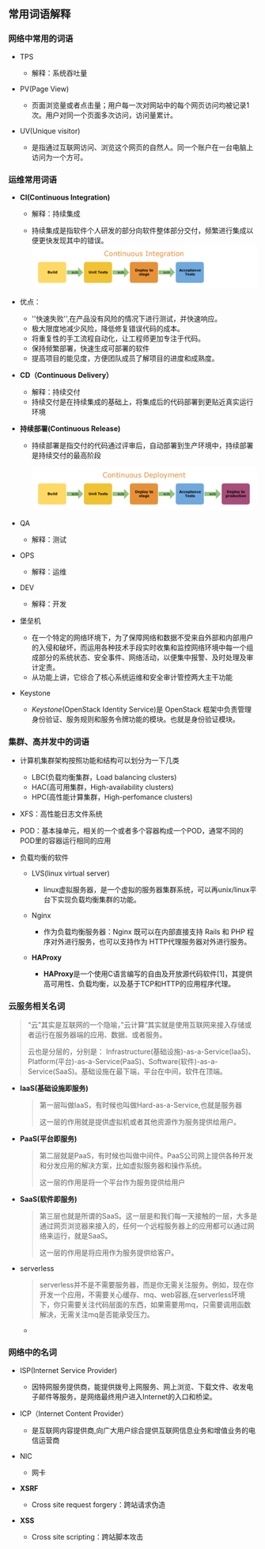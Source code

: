 ## 常用词语解释

### 网络中常用的词语

* TPS

  * 解释：系统吞吐量

* PV\(Page View\)

  * 页面浏览量或者点击量；用户每一次对网站中的每个网页访问均被记录1次。用户对同一个页面多次访问，访问量累计。

* UV\(Unique visitor\)

  * 是指通过互联网访问、浏览这个网页的自然人。同一个账户在一台电脑上访问为一个方可。


### 运维常用词语

* **CI\(Continuous Integration\)**

  * 解释：持续集成

  * 持续集成是指软件个人研发的部分向软件整体部分交付，频繁进行集成以便更快发现其中的错误。
 ![](./img/2.png)



* 优点：

  * ''快速失败'',在产品没有风险的情况下进行测试，并快速响应。
  * 极大限度地减少风险，降低修复错误代码的成本。
  * 将重复性的手工流程自动化，让工程师更加专注于代码。
  * 保持频繁部署，快速生成可部署的软件
  * 提高项目的能见度，方便团队成员了解项目的进度和成熟度。


* **CD（Continuous Delivery）**

  * 解释：持续交付
  * 持续交付是在持续集成的基础上，将集成后的代码部署到更贴近真实运行环境

* **持续部署\(Continuous Release\)**

  * 持续部署是指交付的代码通过评审后，自动部署到生产环境中，持续部署是持续交付的最高阶段

    ![](./img/1.png)



* QA

  * 解释：测试

* OPS

  * 解释：运维

* DEV

  * 解释：开发

* 堡垒机

  * 在一个特定的网络环境下，为了保障网络和数据不受来自外部和内部用户的入侵和破坏，而运用各种技术手段实时收集和监控网络环境中每一个组成部分的系统状态、安全事件、网络活动，以便集中报警、及时处理及审计定责。
  * 从功能上讲，它综合了核心系统运维和安全审计管控两大主干功能

* Keystone

  * _Keystone_\(OpenStack Identity Service\)是 OpenStack 框架中负责管理身份验证、服务规则和服务令牌功能的模块。也就是身份验证模块。


### 集群、高并发中的词语

* 计算机集群架构按照功能和结构可以划分为一下几类

  * LBC\(负载均衡集群，Load balancing clusters\)
  * HAC\(高可用集群，High-availability clusters\)
  * HPC\(高性能计算集群，High-perfomance clusters\)

* XFS：高性能日志文件系统

* POD：基本操单元，相关的一个或者多个容器构成一个POD，通常不同的POD里的容器运行相同的应用

* 负载均衡的软件

  * LVS\(linux virtual server\)

    * linux虚拟服务器，是一个虚拟的服务器集群系统，可以再unix\/linux平台下实现负载均衡集群的功能。

  * Nginx

    * 作为负载均衡服务器：Nginx 既可以在内部直接支持 Rails 和 PHP 程序对外进行服务，也可以支持作为 HTTP代理服务器对外进行服务。

  * **HAProxy**

    * **HAProxy**是一个使用C语言编写的自由及开放源代码软件\[1\]，其提供高可用性、负载均衡，以及基于TCP和HTTP的应用程序代理。



### 云服务相关名词

> “云"其实是互联网的一个隐喻，”云计算“其实就是使用互联网来接入存储或者运行在服务器端的应用、数据、或者服务。
> 
> 云也是分层的，分别是： Infrastructure\(基础设施\)-as-a-Service\(IaaS\)、Platform\(平台\)-as-a-Service\(PaaS\)、Software\(软件\)-as-a-Service\(SaaS\)。基础设施在最下端，平台在中间，软件在顶端。

* **IaaS\(基础设施即服务\)**

  > 第一层叫做IaaS，有时候也叫做Hard-as-a-Service,也就是服务器
  > 
  > 这一层的作用就是提供虚拟机或者其他资源作为服务提供给用户。

* **PaaS\(平台即服务\)**

  > 第二层就是PaaS，有时候也叫做中间件。PaaS公司网上提供各种开发和分发应用的解决方案，比如虚拟服务器和操作系统。
  > 
  > 这一层的作用是将一个平台作为服务提供给用户

* **SaaS\(软件即服务\)**

  > 第三层也就是所谓的SaaS。这一层是和我们每一天接触的一层，大多是通过网页浏览器来接入的，任何一个远程服务器上的应用都可以通过网络来运行，就是SaaS。
  > 
  > 这一层的作用是将应用作为服务提供给客户。

* serverless

  > serverless并不是不需要服务器，而是你无需关注服务。例如，现在你开发一个应用，不需要关心缓存、mq、web容器,在serverless环境下，你只需要关注代码层面的东西，如果需要用mq，只需要调用函数解决，无需关注mq是否能承受压力。

  * ​


### 网络中的名词

* ISP\(Internet Service Provider\)

  * 因特网服务提供商，能提供拨号上网服务、网上浏览、下载文件、收发电子邮件等服务，是网络最终用户进入Internet的入口和桥梁。

* ICP（Internet Content Provider）

  * 是互联网内容提供商,向广大用户综合提供互联网信息业务和增值业务的电信运营商

* NIC

  * 网卡

* **XSRF**

  * Cross site request forgery：跨站请求伪造

* **XSS**

  * Cross site scripting：跨站脚本攻击


